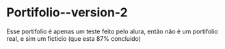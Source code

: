 # Portifolio--version-2
Esse portifolio é apenas um teste feito pelo alura, então não é um portifolio real, e sim um ficticio (que esta 87% concluido)
